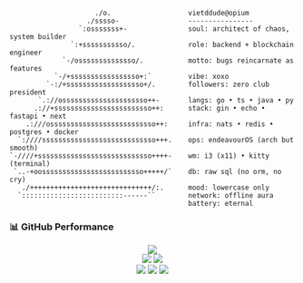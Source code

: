 ```
                     ./o.                   vietddude@opium
                   ./sssso-                 ----------------
                 `:osssssss+-               soul: architect of chaos, system builder
               `:+sssssssssso/.             role: backend + blockchain engineer
             `-/ossssssssssssso/.           motto: bugs reincarnate as features
           `-/+sssssssssssssssso+:`         vibe: xoxo
         `-:/+sssssssssssssssssso+/.        followers: zero club president
       `.://osssssssssssssssssssso++-       langs: go • ts • java • py
      .://+ssssssssssssssssssssssso++:      stack: gin • echo • fastapi • next
    .:///ossssssssssssssssssssssssso++:     infra: nats • redis • postgres • docker
  `:////ssssssssssssssssssssssssssso+++.    ops: endeavourOS (arch but smooth)
`-////+ssssssssssssssssssssssssssso++++-    wm: i3 (x11) • kitty (terminal)
 `..-+oosssssssssssssssssssssssso+++++/`    db: raw sql (no orm, no cry)
   ./++++++++++++++++++++++++++++++/:.      mood: lowercase only
  `:::::::::::::::::::::::::------``        network: offline aura
                                            battery: eternal

```
### 📊 GitHub Performance

<p align="center">
  <img src="https://github-profile-summary-cards.vercel.app/api/cards/profile-details?username=vietddude&theme=tokyonight" />
  <br/>
  <img src="https://github-profile-summary-cards.vercel.app/api/cards/repos-per-language?username=vietddude&theme=tokyonight" />
  <img src="https://github-profile-summary-cards.vercel.app/api/cards/most-commit-language?username=vietddude&theme=tokyonight" />
  <br/>
  <img src="https://github-profile-summary-cards.vercel.app/api/cards/stats?username=vietddude&theme=tokyonight" />
  <img src="https://github-profile-summary-cards.vercel.app/api/cards/productive-time?username=vietddude&theme=tokyonight&utcOffset=7" />
  <img src="https://github-readme-activity-graph.vercel.app/graph?username=vietddude&theme=tokyo-night&hide_border=true" />

</p>
